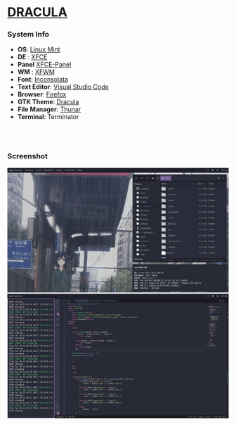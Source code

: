 # [DRACULA](https://github.com/revaldy-30/dotfiles/Dracula)

### System Info</h1>

+ **OS**: [Linux Mint](https://linuxmint.com/)
+ **DE** : [XFCE](https://xfce.org/)
+ **Panel** [XFCE-Panel](https://github.com/linuxmint/xfce-panel)
+ **WM** : [XFWM](https://github.com/xfce-mirror/xfwm4)
+ **Font**: [Inconsolata](https://fonts.google.com/specimen/Inconsolata)
+ **Text Editor**: [Visual Studio Code](https://github.com/Microsoft/vscode)
+ **Browser**: [Firefox](https://github.com/mozilla)
+ **GTK Theme**: [Dracula](https://github.com/dracula/dracula-theme)
+ **File Manager**: [Thunar](https://github.com/xfce-mirror/thunar)
+ **Terminal**: Terminator


<br><br>


### Screenshot

<p align="center">
        <img src="/screenshot/SS2.png" />
        <img src="/screenshot/SS3.png" />
</p>

